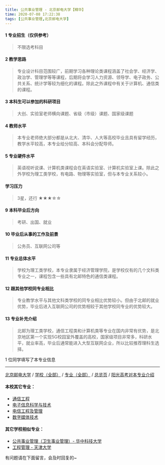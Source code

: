 ```yaml
---
title: 公共事业管理 - 北京邮电大学【精华】
time: 2020-07-08 17:22:38
tags: [公共事业管理,北京邮电大学]
---
```

#### 1 专业招生（仅供参考）  
> 不限选考科目 


#### 2 教学思路
> 专业设计科目范围较广，前期学习各种理论类课程涵盖了社会学、经济学、政治学、管理学等等课程，后期将会学习人力资源、领导学、电子政务、公共关系、统计学等较为细化的课程。除此之外课程中有关于计算机、通信类的课程。


#### 3 本科生可以参加的科研项目
>  大创、实验室老师横向课题、省级（市级）课题、国家级课题


#### 4 教师水平
> 本专业老师绝大部分都是从北大、清华、人大等高校毕业且具有留学经历，教学水平较高，本专业给分较高、本科会分配导师。


#### 5 专业硬件水平
> 英语视听说课、计算机类课程会在英语实验室、计算机实验室上课。除此之外学校为理工类学校，有电路、物理等实验室，但与本专业关系较小。


#### 学习压力
> 3星，还行
★★★☆☆


#### 9 本科毕业后方向
> 考研、出国、就业


#### 10 毕业后从事的工作及前景
> 公务员、互联网公司等


#### 11 专业总体水平
> 学校为理工类学校，本专业隶属于经济管理学院，是学校仅有的几个文科类专业之一，课程包含一些具有北邮特色的通信类课程。


#### 12 跟其他学校同专业相比
> 专业教学水平与其他文科类学校的同专业相比优势较小。但由于北邮的就业优势，毕业后进入互联网公司的优势相较于其他学校同专业的优势较大。


#### 13 专业补充介绍
> 北邮为理工类学校，通信工程类和计算机类等专业在国内非常有优势，是北京地区第一个实现5G校园室外覆盖的高校，国家级项目非常多，科研水平，就业率高，毕业后通常能进入大型互联网企业，所以比较推荐理科生选择。

1 位同学填写了本专业信息
***
[北京邮电大学](https://univgo.github.io/2020/07/08/北京邮电大学) / [学校（全部）](https://univgo.github.io/2020/07/09/学校汇总页) / [专业（全部）](https://univgo.github.io/2020/07/09/专业汇总页) / [总览页](https://univgo.github.io/2020/07/09/总览) / [阳光高考对本专业介绍](http://gaokao.chsi.com.cn/sch/zyk/view.do?schId=73394566&specId=73385360)
#### 本校其它专业：
- [通信工程](https://univgo.github.io/2020/07/08/通信工程%20-%20北京邮电大学)
- [电子信息科学与技术](https://univgo.github.io/2020/07/08/电子信息科学与技术%20-%20北京邮电大学)
- [电信工程及管理](https://univgo.github.io/2020/07/08/电信工程及管理%20-%20北京邮电大学)
- [数字媒体技术](https://univgo.github.io/2020/07/08/数字媒体技术%20-%20北京邮电大学)

#### 其它学校相似专业：
- [公共事业管理（卫生事业管理）- 华中科技大学](https://univgo.github.io/2020/07/08/公共事业管理（卫生事业管理）-%20华中科技大学)
- [工程管理 - 天津大学](https://univgo.github.io/2020/07/08/工程管理%20-%20天津大学)

有问题请在下面留言，会及时回复的~
